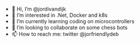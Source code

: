 - 👋 Hi, I’m @jordivandijk
- 👀 I’m interested in .Net, Docker and k8s 
- 🌱 I’m currently learning coding on microcontrollers
- 💞️ I’m looking to collaborate on some chess bots
- 📫 How to reach me: twitter @jorfriendlydeb

<!---
jordivandijk/jordivandijk is a ✨ special ✨ repository because its `README.md` (this file) appears on your GitHub profile.
You can click the Preview link to take a look at your changes.
--->

